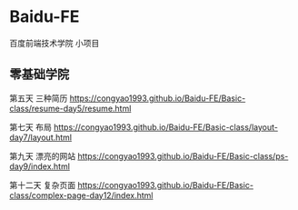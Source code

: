 # Baidu-FE
百度前端技术学院 小项目

## 零基础学院

第五天 三种简历 https://congyao1993.github.io/Baidu-FE/Basic-class/resume-day5/resume.html

第七天 布局 https://congyao1993.github.io/Baidu-FE/Basic-class/layout-day7/layout.html

第九天 漂亮的网站 https://congyao1993.github.io/Baidu-FE/Basic-class/ps-day9/index.html

第十二天 复杂页面 https://congyao1993.github.io/Baidu-FE/Basic-class/complex-page-day12/index.html